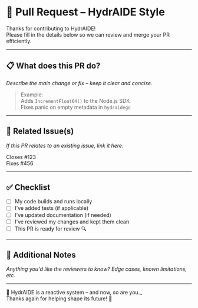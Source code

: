 # 🚀 Pull Request – HydrAIDE Style

Thanks for contributing to HydrAIDE!  
Please fill in the details below so we can review and merge your PR efficiently.

---

## 📋 What does this PR do?

_Describe the main change or fix – keep it clear and concise._

> Example:  
> Adds `IncrementFloat64()` to the Node.js SDK  
> Fixes panic on empty metadata in `hydraidego`

---

## 🔗 Related Issue(s)

_If this PR relates to an existing issue, link it here:_

Closes #123  
Fixes #456

---

## ✅ Checklist

- [ ] My code builds and runs locally
- [ ] I’ve added tests (if applicable)
- [ ] I’ve updated documentation (if needed)
- [ ] I’ve reviewed my changes and kept them clean
- [ ] This PR is ready for review 🔍

---

## 💬 Additional Notes

_Anything you'd like the reviewers to know? Edge cases, known limitations, etc._

---

🧠 HydrAIDE is a reactive system – and now, so are you._  
Thanks again for helping shape its future! 💜
